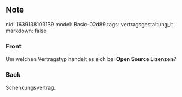 ## Note
nid: 1639138103139
model: Basic-02d89
tags: vertragsgestaltung_it
markdown: false

### Front
Um welchen Vertragstyp handelt es sich bei <b>Open Source
Lizenzen</b>?

### Back
Schenkungsvertrag.
